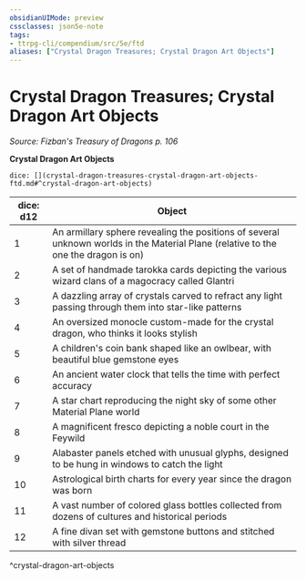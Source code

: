 ```yaml
---
obsidianUIMode: preview
cssclasses: json5e-note
tags:
- ttrpg-cli/compendium/src/5e/ftd
aliases: ["Crystal Dragon Treasures; Crystal Dragon Art Objects"]
---
```

# Crystal Dragon Treasures; Crystal Dragon Art Objects
*Source: Fizban's Treasury of Dragons p. 106* 

**Crystal Dragon Art Objects**

`dice: [](crystal-dragon-treasures-crystal-dragon-art-objects-ftd.md#^crystal-dragon-art-objects)`

| dice: d12 | Object |
|-----------|--------|
| 1 | An armillary sphere revealing the positions of several unknown worlds in the Material Plane (relative to the one the dragon is on) |
| 2 | A set of handmade tarokka cards depicting the various wizard clans of a magocracy called Glantri |
| 3 | A dazzling array of crystals carved to refract any light passing through them into star-like patterns |
| 4 | An oversized monocle custom-made for the crystal dragon, who thinks it looks stylish |
| 5 | A children's coin bank shaped like an owlbear, with beautiful blue gemstone eyes |
| 6 | An ancient water clock that tells the time with perfect accuracy |
| 7 | A star chart reproducing the night sky of some other Material Plane world |
| 8 | A magnificent fresco depicting a noble court in the Feywild |
| 9 | Alabaster panels etched with unusual glyphs, designed to be hung in windows to catch the light |
| 10 | Astrological birth charts for every year since the dragon was born |
| 11 | A vast number of colored glass bottles collected from dozens of cultures and historical periods |
| 12 | A fine divan set with gemstone buttons and stitched with silver thread |
^crystal-dragon-art-objects
